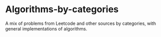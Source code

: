# Algorithms-by-categories
A mix of problems from Leetcode and other sources by categories, with general implementations of algorithms.

